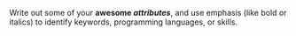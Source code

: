 Write out some of your **awesome *attributes***, and use emphasis (like bold or italics) to identify keywords, programming languages, or skills. 
